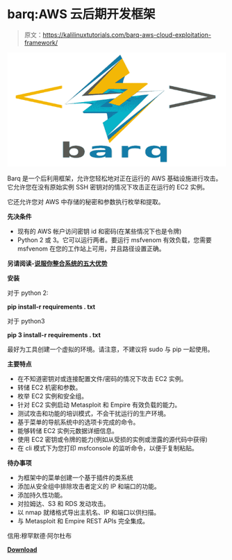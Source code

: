 # barq:AWS 云后期开发框架

> 原文：<https://kalilinuxtutorials.com/barq-aws-cloud-exploitation-framework/>

[![Barq: The AWS Cloud Post Exploitation Framework](img//c7c3efc99613aede45bef69f818d2ace.png "Barq: The AWS Cloud Post Exploitation Framework")](https://1.bp.blogspot.com/-SlcDTo4faq8/XXHGM4yh1HI/AAAAAAAACXQ/On7d-H-3t6AcwLGcd7W9BQ8twZDKg-XgwCLcBGAs/s1600/barq%2B%25281%2529.png)

Barq 是一个后利用框架，允许您轻松地对正在运行的 AWS 基础设施进行攻击。它允许您在没有原始实例 SSH 密钥对的情况下攻击正在运行的 EC2 实例。

它还允许您对 AWS 中存储的秘密和参数执行枚举和提取。

**先决条件**

*   现有的 AWS 帐户访问密钥 id 和密码(在某些情况下也是令牌)
*   Python 2 或 3。它可以运行两者。要运行 msfvenom 有效负载，您需要 msfvenom 在您的工作站上可用，并且路径设置正确。

**另请阅读-[说服你整合系统的五大优势](https://kalilinuxtutorials.com/five-benefits-that-will-convince-you-to-integrate-your-systems/)**

**安装**

对于 python 2:

**pip install-r requirements . txt**

对于 python3

**pip 3 install-r requirements . txt**

最好为工具创建一个虚拟的环境。请注意，不建议将 sudo 与 pip 一起使用。

**主要特点**

*   在不知道密钥对或连接配置文件/密码的情况下攻击 EC2 实例。
*   转储 EC2 机密和参数。
*   枚举 EC2 实例和安全组。
*   针对 EC2 实例启动 Metasploit 和 Empire 有效负载的能力。
*   测试攻击和功能的培训模式，不会干扰运行的生产环境。
*   基于菜单的导航系统中的选项卡完成的命令。
*   能够转储 EC2 实例元数据详细信息。
*   使用 EC2 密钥或令牌的能力(例如从受损的实例或泄露的源代码中获得)
*   在 cli 模式下为您打印 msfconsole 的监听命令，以便于复制粘贴。

**待办事项**

*   为框架中的菜单创建一个基于插件的类系统
*   添加从安全组中排除攻击者定义的 IP 和端口的功能。
*   添加持久性功能。
*   对拉姆达、S3 和 RDS 发动攻击。
*   以 nmap 就绪格式导出主机名、IP 和端口以供扫描。
*   与 Metasploit 和 Empire REST APIs 完全集成。

信用:穆罕默德·阿尔杜布

[**Download**](https://github.com/Voulnet/barq)